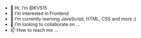 - 👋 Hi, I’m @KVS15
- 👀 I’m interested in Frontend
- 🌱 I’m currently learning JavaScript, HTML, CSS and more :)
- 💞️ I’m looking to collaborate on ...
- 📫 How to reach me ...

<!---
KVS15/KVS15 is a ✨ special ✨ repository because its `README.md` (this file) appears on your GitHub profile.
You can click the Preview link to take a look at your changes.
--->
